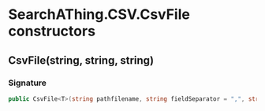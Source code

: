 # SearchAThing.CSV.CsvFile<T> constructors
## CsvFile<T>(string, string, string)
### Signature
```csharp
public CsvFile<T>(string pathfilename, string fieldSeparator = ",", string decimalSeparator = ".")
```

